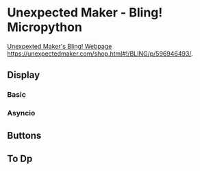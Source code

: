 # Unexpected Maker - Bling! Micropython


[Unexpexted Maker's Bling! Webpage](https://unexpectedmaker.com/shop.html#!/BLING/p/596946493// "Bling! Webpage")
https://unexpectedmaker.com/shop.html#!/BLING/p/596946493/.

## Display 

### Basic

### Asyncio

## Buttons

## To Dp


 								
								
